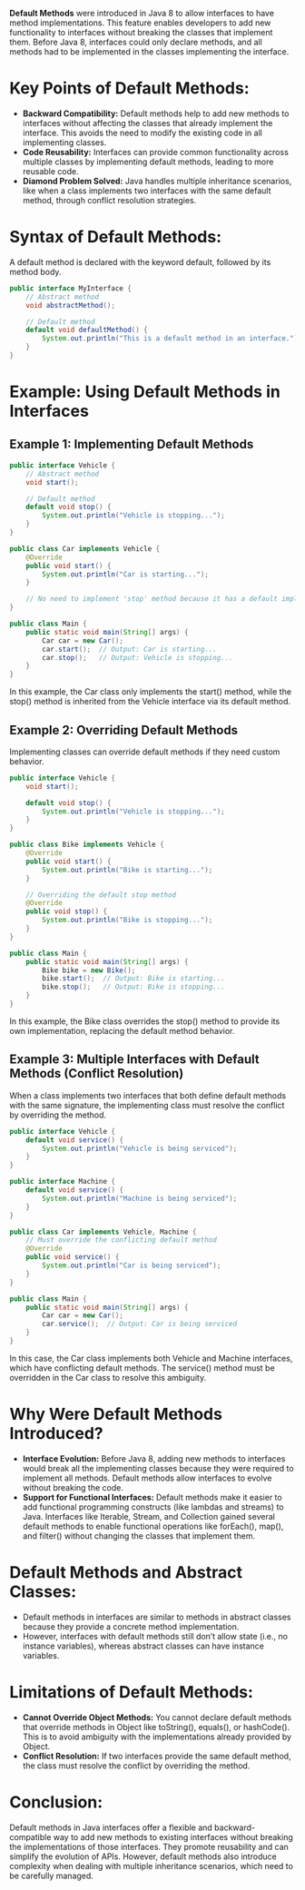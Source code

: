 **Default Methods** were introduced in Java 8 to allow interfaces to have method implementations. This feature enables developers to add new functionality to interfaces without breaking the classes that implement them. Before Java 8, interfaces could only declare methods, and all methods had to be implemented in the classes implementing the interface.

# Key Points of Default Methods:

- **Backward Compatibility:** Default methods help to add new methods to interfaces without affecting the classes that already implement the interface. This avoids the need to modify the existing code in all implementing classes.
- **Code Reusability:** Interfaces can provide common functionality across multiple classes by implementing default methods, leading to more reusable code.
- **Diamond Problem Solved:** Java handles multiple inheritance scenarios, like when a class implements two interfaces with the same default method, through conflict resolution strategies.

# Syntax of Default Methods:

A default method is declared with the keyword default, followed by its method body.

```java
public interface MyInterface {
    // Abstract method
    void abstractMethod();

    // Default method
    default void defaultMethod() {
        System.out.println("This is a default method in an interface.");
    }
}
```

# Example: Using Default Methods in Interfaces

## Example 1: Implementing Default Methods

```java
public interface Vehicle {
    // Abstract method
    void start();

    // Default method
    default void stop() {
        System.out.println("Vehicle is stopping...");
    }
}

public class Car implements Vehicle {
    @Override
    public void start() {
        System.out.println("Car is starting...");
    }

    // No need to implement 'stop' method because it has a default implementation in the interface
}

public class Main {
    public static void main(String[] args) {
        Car car = new Car();
        car.start();  // Output: Car is starting...
        car.stop();   // Output: Vehicle is stopping...
    }
}
```

In this example, the Car class only implements the start() method, while the stop() method is inherited from the Vehicle interface via its default method.

## Example 2: Overriding Default Methods

Implementing classes can override default methods if they need custom behavior.

```java
public interface Vehicle {
    void start();

    default void stop() {
        System.out.println("Vehicle is stopping...");
    }
}

public class Bike implements Vehicle {
    @Override
    public void start() {
        System.out.println("Bike is starting...");
    }

    // Overriding the default stop method
    @Override
    public void stop() {
        System.out.println("Bike is stopping...");
    }
}

public class Main {
    public static void main(String[] args) {
        Bike bike = new Bike();
        bike.start();  // Output: Bike is starting...
        bike.stop();   // Output: Bike is stopping...
    }
}
```

In this example, the Bike class overrides the stop() method to provide its own implementation, replacing the default method behavior.

## Example 3: Multiple Interfaces with Default Methods (Conflict Resolution)

When a class implements two interfaces that both define default methods with the same signature, the implementing class must resolve the conflict by overriding the method.

```java
public interface Vehicle {
    default void service() {
        System.out.println("Vehicle is being serviced");
    }
}

public interface Machine {
    default void service() {
        System.out.println("Machine is being serviced");
    }
}

public class Car implements Vehicle, Machine {
    // Must override the conflicting default method
    @Override
    public void service() {
        System.out.println("Car is being serviced");
    }
}

public class Main {
    public static void main(String[] args) {
        Car car = new Car();
        car.service();  // Output: Car is being serviced
    }
}
```

In this case, the Car class implements both Vehicle and Machine interfaces, which have conflicting default methods. The service() method must be overridden in the Car class to resolve this ambiguity.

# Why Were Default Methods Introduced?

- **Interface Evolution:** Before Java 8, adding new methods to interfaces would break all the implementing classes because they were required to implement all methods. Default methods allow interfaces to evolve without breaking the code.
- **Support for Functional Interfaces:** Default methods make it easier to add functional programming constructs (like lambdas and streams) to Java. Interfaces like Iterable, Stream, and Collection gained several default methods to enable functional operations like forEach(), map(), and filter() without changing the classes that implement them.

# Default Methods and Abstract Classes:

- Default methods in interfaces are similar to methods in abstract classes because they provide a concrete method implementation.
- However, interfaces with default methods still don’t allow state (i.e., no instance variables), whereas abstract classes can have instance variables.

# Limitations of Default Methods:

- **Cannot Override Object Methods:** You cannot declare default methods that override methods in Object like toString(), equals(), or hashCode(). This is to avoid ambiguity with the implementations already provided by Object.
- **Conflict Resolution:** If two interfaces provide the same default method, the class must resolve the conflict by overriding the method.

# Conclusion:

Default methods in Java interfaces offer a flexible and backward-compatible way to add new methods to existing interfaces without breaking the implementations of those interfaces. They promote reusability and can simplify the evolution of APIs. However, default methods also introduce complexity when dealing with multiple inheritance scenarios, which need to be carefully managed.
